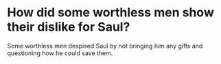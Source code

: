 # How did some worthless men show their dislike for Saul?

Some worthless men despised Saul by not bringing him any gifts and questioning how he could save them.
